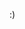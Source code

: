 :)
<!---
MidavX/MidavX is a ✨ special ✨ repository because its `README.md` (this file) appears on your GitHub profile.
You can click the Preview link to take a look at your changes.
--->
